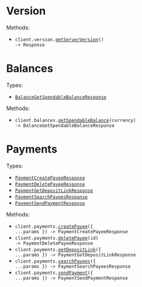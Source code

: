 # Version

Methods:

- <code title="get /version">client.version.<a href="./src/resources/version.ts">getServerVersion</a>() -> Response</code>

# Balances

Types:

- <code><a href="./src/resources/balances.ts">BalanceGetSpendableBalanceResponse</a></code>

Methods:

- <code title="get /balances/currencies/{currency}">client.balances.<a href="./src/resources/balances.ts">getSpendableBalance</a>(currency) -> BalanceGetSpendableBalanceResponse</code>

# Payments

Types:

- <code><a href="./src/resources/payments.ts">PaymentCreatePayeeResponse</a></code>
- <code><a href="./src/resources/payments.ts">PaymentDeletePayeeResponse</a></code>
- <code><a href="./src/resources/payments.ts">PaymentGetDepositLinkResponse</a></code>
- <code><a href="./src/resources/payments.ts">PaymentSearchPayeesResponse</a></code>
- <code><a href="./src/resources/payments.ts">PaymentSendPaymentResponse</a></code>

Methods:

- <code title="post /payments/destinations">client.payments.<a href="./src/resources/payments.ts">createPayee</a>({ ...params }) -> PaymentCreatePayeeResponse</code>
- <code title="delete /payments/destinations/{id}">client.payments.<a href="./src/resources/payments.ts">deletePayee</a>(id) -> PaymentDeletePayeeResponse</code>
- <code title="post /payments/deposit-link">client.payments.<a href="./src/resources/payments.ts">getDepositLink</a>({ ...params }) -> PaymentGetDepositLinkResponse</code>
- <code title="get /payments/search-destinations">client.payments.<a href="./src/resources/payments.ts">searchPayees</a>({ ...params }) -> PaymentSearchPayeesResponse</code>
- <code title="post /payments/send-payment">client.payments.<a href="./src/resources/payments.ts">sendPayment</a>({ ...params }) -> PaymentSendPaymentResponse</code>
